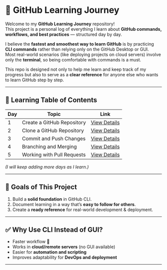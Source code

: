 # 🚀 GitHub Learning Journey

Welcome to my **GitHub Learning Journey** repository!  
This project is a personal log of everything I learn about **GitHub commands, workflows, and best practices** — structured day by day.  

I believe the **fastest and smoothest way to learn GitHub** is by practicing **CLI commands** rather than relying only on the GitHub Desktop or GUI.  
Most real-world scenarios (like deploying projects on cloud servers) involve only the **terminal**, so being comfortable with commands is a must.  

This repo is designed not only to help me learn and keep track of my progress but also to serve as a **clear reference** for anyone else who wants to learn GitHub step by step.  

---

## 📅 Learning Table of Contents

| Day | Topic | Link |
|-----|-------|------|
| 1   | Create a GitHub Repository | [View Details](day-01-create-repo.md) |
| 2   | Clone a GitHub Repository | [View Details](day-02-clone-repo.md) |
| 3   | Commit and Push Changes | [View Details](day-03-commit-push.md) |
| 4   | Branching and Merging | [View Details](day-04-branching.md) |
| 5   | Working with Pull Requests | [View Details](day-05-pull-requests.md) |

*(I will keep adding more days as I learn.)*

---

## 🎯 Goals of This Project
1. Build a **solid foundation** in GitHub CLI.  
2. Document learning in a way that’s **easy to follow for others**.  
3. Create a **ready reference** for real-world development & deployment.  

---

## ✅ Why Use CLI Instead of GUI?
- Faster workflow 🚀  
- Works in **cloud/remote servers** (no GUI available)  
- Easier for **automation and scripting**  
- Improves adaptability for **DevOps and deployment**  

---
